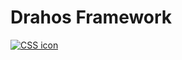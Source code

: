 # Drahos Framework

<p style="align: center">
  <a href="#"><img src="https://img.shields.io/badge/CSS3-1572B6?style=for-the-badge&logo=css3&logoColor=white" alt="CSS icon"></a>
</p>
